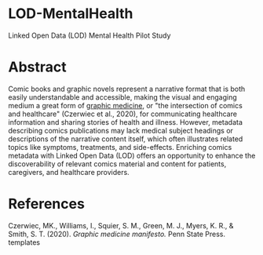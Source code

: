 # LOD-MentalHealth
Linked Open Data (LOD) Mental Health Pilot Study

# Abstract

Comic books and graphic novels represent a narrative format that is both easily understandable and accessible, making the visual and engaging medium a great form of [graphic medicine](https://www.graphicmedicine.org), or "the intersection of comics and healthcare" (Czerwiec et al., 2020), for communicating healthcare information and sharing stories of health and illness. However, metadata describing comics publications may lack medical subject headings or descriptions of the narrative content itself, which often illustrates related topics like symptoms, treatments, and side-effects. Enriching comics metadata with Linked Open Data (LOD) offers an opportunity to enhance the discoverability of relevant comics material and content for patients, caregivers, and healthcare providers.

# References

Czerwiec, MK., Williams, I., Squier, S. M., Green, M. J., Myers, K. R., & Smith, S. T. (2020). *Graphic medicine manifesto.* Penn State Press.
templates
